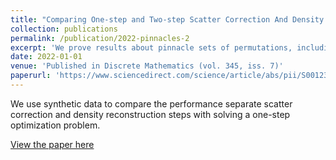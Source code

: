```yaml
---
title: "Comparing One-step and Two-step Scatter Correction And Density Reconstruction In X-Ray CT - Alexander N. Sietsema, Michael T. McCann, Marc L. Klasky, Saiprasad Ravishankar"
collection: publications
permalink: /publication/2022-pinnacles-2
excerpt: 'We prove results about pinnacle sets of permutations, including a simpler bijection which counts the number of admissible pinnacle sets.'
date: 2022-01-01
venue: 'Published in Discrete Mathematics (vol. 345, iss. 7)'
paperurl: 'https://www.sciencedirect.com/science/article/abs/pii/S0012365X22000887'
---
```


We use synthetic data to compare the performance separate scatter correction and density reconstruction steps with solving a one-step optimization problem.

[View the paper here](https://www.spiedigitallibrary.org/conference-proceedings-of-spie/12304/2647151/Comparing-one-step-and-two-step-scatter-correction-and-density/10.1117/12.2647151.full?SSO=1)